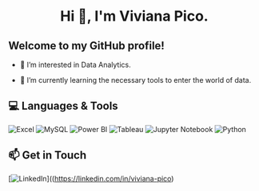 <h1 align="center">Hi 👋, I'm Viviana Pico.</h1>

## Welcome to my GitHub profile!

- 👀 I’m interested in Data Analytics.

- 🌱 I’m currently learning the necessary tools to enter the world of data.


## 💻 Languages & Tools
![Excel](https://img.shields.io/badge/-Excel-217346?style=flat-square&logo=microsoft-excel&logoColor=white)
![MySQL](https://img.shields.io/badge/mysql-%2300f.svg?style=flat&logo=mysql&logoColor=white) 
![Power BI](https://img.shields.io/badge/-Power%20BI-F2C811?style=flat-square&logo=powerbi&logoColor=white)
![Tableau](https://img.shields.io/badge/-Tableau-E97627?style=flat-square&logo=tableau&logoColor=white)
![Jupyter Notebook](https://img.shields.io/badge/Jupyter-Notebook-%23F37626.svg?style=flat&logo=jupyter&logoColor=white)
![Python](https://img.shields.io/badge/-Python-3776AB?style=flat-square&logo=python&logoColor=white)

## 📫 Get in Touch
[![LinkedIn](https://img.shields.io/badge/LinkedIn-%230077B5.svg?style=flat&logo=linkedin&logoColor=white)]((https://linkedin.com/in/viviana-pico)


